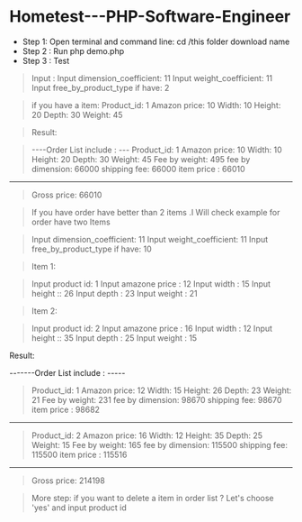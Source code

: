 # Hometest---PHP-Software-Engineer

* Step 1:  Open terminal and command line: cd /this folder download name
* Step 2 : Run php demo.php 
* Step 3 : Test 

> Input : 
> Input dimension_coefficient: 11
> Input weight_coefficient: 11
> Input free_by_product_type if have: 2

> if you have a item: 
> Product_id: 1
> Amazon price:  10
> Width:  10
> Height:  20
> Depth:  30
> Weight:  45


> Result: 

> ----Order List include : ---
> Product_id: 1
> Amazon price:  10
> Width:  10
> Height:  20
> Depth:  30
> Weight:  45
> Fee by weight:  495
> fee by dimension:  66000
> shipping fee:  66000
> item price :  66010
-------------------------
> Gross price: 66010


> If you have order have better than 2 items .I Will check example for order have two Items 

> Input dimension_coefficient: 11
> Input weight_coefficient: 11
> Input free_by_product_type if have: 10

> Item 1: 

> Input product id: 1
> Input amazone price : 12
> Input width : 15
> Input height :: 26
> Input depth : 23
> Input weight : 21

> Item 2: 

> Input product id: 2
> Input amazone price : 16
> Input width : 12
> Input height :: 35
> Input depth : 25
> Input weight : 15

Result: 

-------Order List include : -----
> Product_id: 1
> Amazon price:  12
> Width:  15
> Height:  26
> Depth:  23
> Weight:  21
> Fee by weight:  231
> fee by dimension:  98670
> shipping fee:  98670
> item price :  98682
-------------------------
> Product_id: 2
> Amazon price:  16
> Width:  12
> Height:  35
> Depth:  25
> Weight:  15
> Fee by weight:  165
> fee by dimension:  115500
> shipping fee:  115500
> item price :  115516
-------------------------
> Gross price: 214198

> More step: if you want to delete a item in order list ? Let's choose 'yes' and input product id









